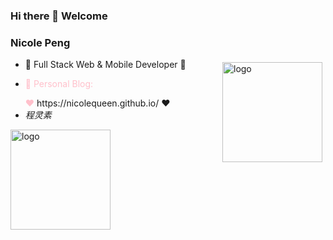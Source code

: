 ### Hi there 👋 Welcome 
### Nicole Peng
<img src="https://github-readme-stats.vercel.app/api?username=NicoleQueen&show_icons=true" alt="logo" height="160" align="right" style="margin: 5px; margin-bottom: 20px;" /> 


- 🌱 Full Stack Web & Mobile Developer 🌱
- <p style="color:pink">🤔 Personal Blog:</p> <span style="color:pink">❤️ </span> https://nicolequeen.github.io/ <span> ❤️</span>
- <i class="fa fa-weixin">程灵素</i>
<img src="https://github-profile-trophy.vercel.app/?username=NicoleQueen&theme=flat&column=7" alt="logo" height="160" align="center" style="margin: auto; margin-bottom: 20px;" />


<!--
**NicoleQueen/NicoleQueen** is a ✨ _special_ ✨ repository because its `README.md` (this file) appears on your GitHub profile.

Here are some ideas to get you started:

- 🔭 I’m currently working on ...
- 🌱 I’m currently learning ...
- 👯 I’m looking to collaborate on ...
- 🤔 I’m looking for help with ...
- 💬 Ask me about ...
- 📫 How to reach me: ...
- 😄 Pronouns: ...
- ⚡ Fun fact: ...
-->
